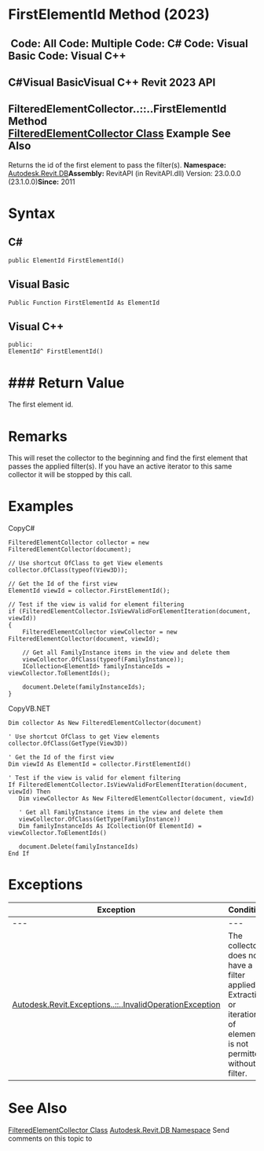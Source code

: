 # FirstElementId Method (2023)

﻿
 Code: All Code: Multiple Code: C# Code: Visual Basic Code: Visual C++   
---  
C#Visual BasicVisual C++
Revit 2023 API  
---  
FilteredElementCollector..::..FirstElementId Method   
[FilteredElementCollector Class](263cf06b-98be-6f91-c4da-fb47d01688f3.md "FilteredElementCollector Class") Example See Also  
---  
Returns the id of the first element to pass the filter(s). 
**Namespace:** [Autodesk.Revit.DB](87546ba7-461b-c646-cbb1-2cb8f5bff8b2.md "Autodesk.Revit.DB Namespace")**Assembly:** RevitAPI (in RevitAPI.dll) Version: 23.0.0.0 (23.1.0.0)**Since:** 2011 
# Syntax
C#  
---  
```text
public ElementId FirstElementId()
```
  
Visual Basic  
---  
```text
Public Function FirstElementId As ElementId
```
  
Visual C++  
---  
```text
public:
ElementId^ FirstElementId()
```
  
# ### Return Value
The first element id. 
# Remarks
This will reset the collector to the beginning and find the first element that passes the applied filter(s). If you have an active iterator to this same collector it will be stopped by this call. 
# Examples
CopyC#
```text
FilteredElementCollector collector = new FilteredElementCollector(document);

// Use shortcut OfClass to get View elements
collector.OfClass(typeof(View3D));

// Get the Id of the first view
ElementId viewId = collector.FirstElementId();

// Test if the view is valid for element filtering
if (FilteredElementCollector.IsViewValidForElementIteration(document, viewId))
{
    FilteredElementCollector viewCollector = new FilteredElementCollector(document, viewId);

    // Get all FamilyInstance items in the view and delete them
    viewCollector.OfClass(typeof(FamilyInstance));
    ICollection<ElementId> familyInstanceIds = viewCollector.ToElementIds();

    document.Delete(familyInstanceIds);
}
```

CopyVB.NET
```text
Dim collector As New FilteredElementCollector(document)

' Use shortcut OfClass to get View elements
collector.OfClass(GetType(View3D))

' Get the Id of the first view
Dim viewId As ElementId = collector.FirstElementId()

' Test if the view is valid for element filtering
If FilteredElementCollector.IsViewValidForElementIteration(document, viewId) Then
   Dim viewCollector As New FilteredElementCollector(document, viewId)

   ' Get all FamilyInstance items in the view and delete them
   viewCollector.OfClass(GetType(FamilyInstance))
   Dim familyInstanceIds As ICollection(Of ElementId) = viewCollector.ToElementIds()

   document.Delete(familyInstanceIds)
End If
```

# Exceptions
| Exception | Condition |
| --- | --- |
| --- | --- |
| [Autodesk.Revit.Exceptions..::..InvalidOperationException](9e715f03-3884-e539-4dd6-8d7545733adc.md "InvalidOperationException Class") | The collector does not have a filter applied. Extraction or iteration of elements is not permitted without a filter. |

# See Also
[FilteredElementCollector Class](263cf06b-98be-6f91-c4da-fb47d01688f3.md "FilteredElementCollector Class")
[Autodesk.Revit.DB Namespace](87546ba7-461b-c646-cbb1-2cb8f5bff8b2.md "Autodesk.Revit.DB Namespace")
Send comments on this topic to 